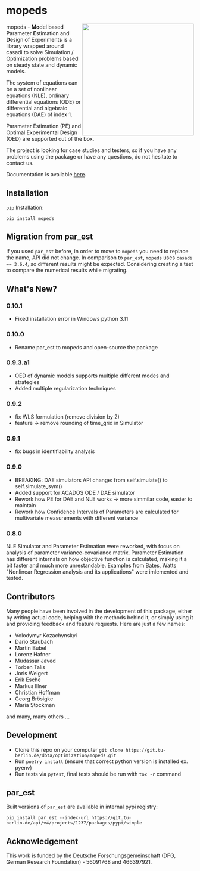 # mopeds

<img align="right" src="https://git.tu-berlin.de/dbta/optimization/mopeds/-/raw/main/docs/logo.png" width="300px">

mopeds - **Mo**del based **P**arameter **E**stimation and **D**esign of Experiment**s** is a library wrapped around casadi to solve Simulation / Optimization problems based on steady state and dynamic models.

The system of equations can be a set of nonlinear equations (NLE), ordinary differential equations (ODE) or differential and algebraic equations (DAE) of index 1.

Parameter Estimation (PE) and Optimal Experimental Design (OED) are supported out of the box.

The project is looking for case studies and testers, so if you have any problems using the package or have any questions, do not hesitate to contact us.

Documentation is available [here](https://mopeds.readthedocs.io/en/latest/).


## Installation

`pip` Installation:

```
pip install mopeds
```

## Migration from par_est

If you used `par_est` before, in order to move to `mopeds` you need to replace the name, API did not change. In comparison to `par_est`, `mopeds` uses `casadi == 3.6.4`, so different results might be expected.
Considering creating a test to compare the numerical results while migrating.

## What's New?

### 0.10.1

- Fixed installation error in Windows python 3.11

### 0.10.0

- Rename par_est to mopeds and open-source the package

### 0.9.3.a1

- OED of dynamic models supports multiple different modes and strategies
- Added multiple regularization techniques

### 0.9.2

- fix WLS formulation  (remove division by 2)
- feature -> remove rounding of time_grid in Simulator

### 0.9.1

- fix bugs in identifiability analysis

### 0.9.0

- BREAKING: DAE simulators API change: from self.simulate() to self.simulate_sym()
- Added support for ACADOS ODE / DAE simulator
- Rework how PE for DAE and NLE works -> more simmilar code, easier to maintain
- Rework how Confidence Intervals of Parameters are calculated for multivariate measurements with different variance

### 0.8.0

NLE Simulator and Parameter Estimation were reworked, with focus on analysis of parameter variance-covariance matrix.
Parameter Estimation has different internals on how objective function is calculated, making it a bit faster and much more unrestandable.
Examples from Bates, Watts "Nonlinear Regression analysis and its applications" were imlemented and tested.

## Contributors

Many people have been involved in the development of this package, either by writing actual code, helping with the methods behind it, or simply using it and providing feedback and feature requests. Here are just a few names:

- Volodymyr Kozachynskyi
- Dario Staubach
- Martin Bubel
- Lorenz Hafner
- Mudassar Javed
- Torben Talis
- Joris Weigert
- Erik Esche
- Markus Illner
- Christian Hoffman
- Georg Brösigke
- Maria Stockman

and many, many others ...

## Development

- Clone this repo on your computer `git clone https://git.tu-berlin.de/dbta/optimization/mopeds.git`
- Run `poetry install` (ensure that correct python version is installed ex. pyenv)
- Run tests via `pytest`, final tests should be run with `tox -r` command

## par_est

Built versions of `par_est` are available in internal pypi registry:

```
pip install par_est --index-url https://git.tu-berlin.de/api/v4/projects/1237/packages/pypi/simple
```

## Acknowledgement

This work is funded by the Deutsche Forschungsgemeinschaft (DFG, German Research Foundation) - 56091768 and 466397921.
